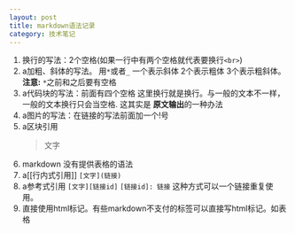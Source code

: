 ```yaml
--- 
layout: post
title: markdown语法记录
category: 技术笔记
--- 
```


1. 换行的写法：2个空格(如果一行中有两个空格就代表要换行`<br>`)
1. a加粗、斜体的写法。 用`*`或者`_` 一个表示斜体 2个表示粗体 3个表示粗斜体。 **注意:** `*`之前和之后要有空格
1. a代码块的写法：前面有四个空格 这里换行就是换行。与一般的文本不一样，一般的文本换行只会当空格. 这其实是 **原文输出**的一种办法
1. a图片的写法：在链接的写法前面加一个!号
1. a区块引用
    >文字 
1. markdown 没有提供表格的语法
1. a[[行内式引用]]
   `[文字](链接)`
1. a参考式引用
    `[文字][链接id]`
	`[链接id]: 链接` 
这种方式可以一个链接重复使用。 
1. 直接使用html标记。有些markdown不支付的标签可以直接写html标记。如表格
